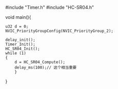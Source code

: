 #include "Timer.h"
#include "HC-SR04.h"



void main(){

    u32 d = 0;
    NVIC_PriorityGroupConfig(NVIC_PriorityGroup_2);

	delay_init();
	Timer_Init();
	HC_SR04_Init();
    while (1)
	{
		d = HC_SR04_Compute();
        delay_ms(100);// 这个相当重要
        }

}